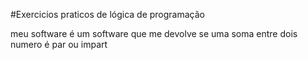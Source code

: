 
#Exercicios praticos de lógica de programação 


meu software é um software que me devolve se uma soma entre dois numero é par ou impart